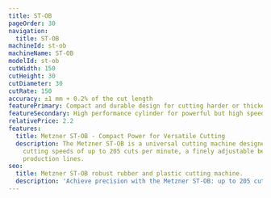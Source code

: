 ```yaml
---
title: ST-OB
pageOrder: 30
navigation:
  title: ST-OB
machineId: st-ob
machineName: ST-OB
modelId: st-ob
cutWidth: 150
cutHeight: 30
cutDiameter: 30
cutRate: 150
accuracy: ±1 mm + 0.2% of the cut length
featurePrimary: Compact and durable design for cutting harder or thicker material.
featureSecondary: High performance cylinder for powerful but high speed cutting.
relativePrice: 2.2
features:
  title: Metzner ST-OB - Compact Power for Versatile Cutting
  description: The Metzner ST-OB is a universal cutting machine designed to handle a wide variety of materials including cables, wires, shrink tubes, labels, rubber profiles, and textile-covered tubes. It features a compact footprint and supports multiple cutting technologies—punch, shear, draw, blade, and tube cuts—making it adaptable to diverse production needs. With
    cutting speeds of up to 205 cuts per minute, a finely adjustable belt pressure system, and a powerful Metzner-specific pneumatic cylinder, the ST-OB delivers clean, accurate cuts without damaging sensitive materials. Available in Red and Green configurations, it offers scalable performance, from standard operations to high-speed, fully integrated
    production lines.
seo:
  title: Metzner ST-OB robust rubber and plastic cutting machine.
  description: 'Achieve precision with the Metzner ST-OB: up to 205 cuts/min, adjustable belt pressure, and multiple cutting technologies. Ideal for soft tubes, wires, and flexible materials.'
---
```

